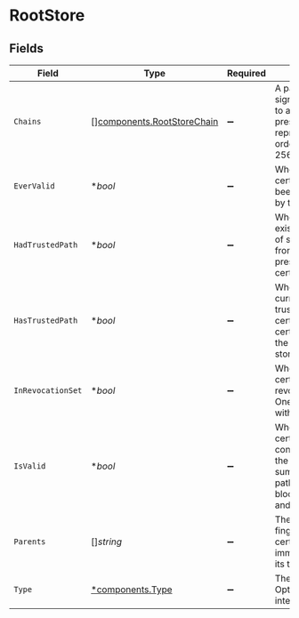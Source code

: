# RootStore


## Fields

| Field                                                                                                                                                       | Type                                                                                                                                                        | Required                                                                                                                                                    | Description                                                                                                                                                 |
| ----------------------------------------------------------------------------------------------------------------------------------------------------------- | ----------------------------------------------------------------------------------------------------------------------------------------------------------- | ----------------------------------------------------------------------------------------------------------------------------------------------------------- | ----------------------------------------------------------------------------------------------------------------------------------------------------------- |
| `Chains`                                                                                                                                                    | [][components.RootStoreChain](../../models/components/rootstorechain.md)                                                                                    | :heavy_minus_sign:                                                                                                                                          | A path of trusted signing certificates up to a root certificate present in a root store, represented as an ordered list of SHA-256 fingerprints.            |
| `EverValid`                                                                                                                                                 | **bool*                                                                                                                                                     | :heavy_minus_sign:                                                                                                                                          | Whether the certificate has ever been considered valid by the root store.                                                                                   |
| `HadTrustedPath`                                                                                                                                            | **bool*                                                                                                                                                     | :heavy_minus_sign:                                                                                                                                          | Whether there ever existed a trusted path of signing certificates from a certificate present in the root certificate store.                                 |
| `HasTrustedPath`                                                                                                                                            | **bool*                                                                                                                                                     | :heavy_minus_sign:                                                                                                                                          | Whether there currently exists a trusted path of signing certificates from a certificate present in the root certificate store.                             |
| `InRevocationSet`                                                                                                                                           | **bool*                                                                                                                                                     | :heavy_minus_sign:                                                                                                                                          | Whether the certificate is in the revocation set (e.g. OneCRL) associated with the root store.                                                              |
| `IsValid`                                                                                                                                                   | **bool*                                                                                                                                                     | :heavy_minus_sign:                                                                                                                                          | Whether the certificate is currently considered valid by the root store: a summary of the trust path, revoked, blocklisted/allowlisted, and expired fields. |
| `Parents`                                                                                                                                                   | []*string*                                                                                                                                                  | :heavy_minus_sign:                                                                                                                                          | The SHA-256 fingerprints of the certificate's immediate parents in its trust path(s).                                                                       |
| `Type`                                                                                                                                                      | [*components.Type](../../models/components/type.md)                                                                                                         | :heavy_minus_sign:                                                                                                                                          | The certificate's type. Options include root, intermediate, or leaf.                                                                                        |